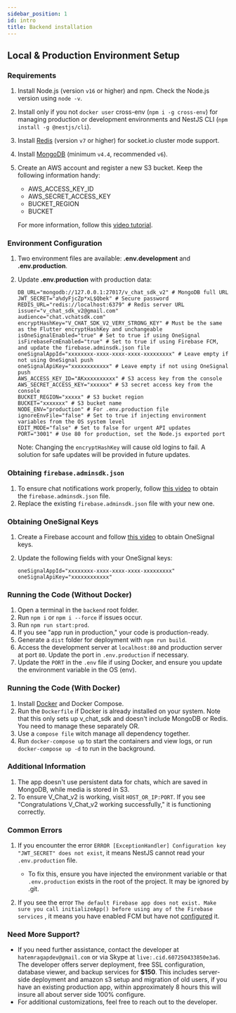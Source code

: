 ```yaml
---
sidebar_position: 1
id: intro
title: Backend installation
---
```


## Local & Production Environment Setup

### Requirements

1. Install Node.js (version `v16` or higher) and npm. Check the Node.js version using `node -v`.
2. Install only if you not `docker user` cross-env (`npm i -g cross-env`) for managing production or development
   environments and NestJS
   CLI (`npm install -g @nestjs/cli`).
3. Install [Redis](https://redis.io) (version `v7` or higher) for socket.io cluster mode support.
4. Install [MongoDB](https://www.mongodb.com/try/download/community-kubernetes-operator) (minimum `v4.4`,
   recommended `v6`).
5. Create an AWS account and register a new S3 bucket. Keep the following information handy:

    - AWS_ACCESS_KEY_ID
    - AWS_SECRET_ACCESS_KEY
    - BUCKET_REGION
    - BUCKET

   For more information, follow this [video tutorial](https://www.youtube.com/watch?v=NZElg91l_ms&t=585s).

### Environment Configuration

1. Two environment files are available: **.env.development** and **.env.production**.
2. Update **.env.production** with production data:

   ```
   DB_URL="mongodb://127.0.0.1:27017/v_chat_sdk_v2" # MongoDB full URL
   JWT_SECRET="a%dyFjcZp*xL$Qbek" # Secure password
   REDIS_URL="redis://localhost:6379" # Redis server URL
   issuer="v_chat_sdk_v2@gmail.com"
   audience="chat.vchatsdk.com"
   encryptHashKey="V_CHAT_SDK_V2_VERY_STRONG_KEY" # Must be the same as the Flutter encryptHashKey and unchangeable
   isOneSignalEnabled="true" # Set to true if using OneSignal
   isFirebaseFcmEnabled="true" # Set to true if using Firebase FCM, and update the firebase.adminsdk.json file
   oneSignalAppId="xxxxxxxx-xxxx-xxxx-xxxx-xxxxxxxxx" # Leave empty if not using OneSignal push
   oneSignalApiKey="xxxxxxxxxxxx" # Leave empty if not using OneSignal push
   AWS_ACCESS_KEY_ID="AKxxxxxxxxxx" # S3 access key from the console
   AWS_SECRET_ACCESS_KEY="xxxxxx" # S3 secret access key from the console
   BUCKET_REGION="xxxxx" # S3 bucket region
   BUCKET="xxxxxxx" # S3 bucket name
   NODE_ENV="production" # For .env.production file
   ignoreEnvFile="false" # Set to true if injecting environment variables from the OS system level
   EDIT_MODE="false" # Set to false for urgent API updates
   PORT="3001" # Use 80 for production, set the Node.js exported port
   ```

   Note: Changing the `encryptHashKey` will cause old logins to fail. A solution for safe updates will be provided in
   future updates.

### Obtaining `firebase.adminsdk.json`

1. To ensure chat notifications work properly, follow [this video](https://www.youtube.com/watch?v=cXOzbKDXTh0) to
   obtain the `firebase.adminsdk.json` file.
2. Replace the existing `firebase.adminsdk.json` file with your new one.

### Obtaining OneSignal Keys

1. Create a Firebase account and follow [this video](https://www.youtube.com/watch?v=FOkgfsTwvC4) to obtain OneSignal
   keys.
2. Update the following fields with your OneSignal keys:

   ```
   oneSignalAppId="xxxxxxxx-xxxx-xxxx-xxxx-xxxxxxxxx"
   oneSignalApiKey="xxxxxxxxxxxx"
   ```

### Running the Code (Without Docker)

1. Open a terminal in the `backend` root folder.
2. Run `npm i` or `npm i --force` if issues occur.
3. Run `npm run start:prod`.
4. If you see "app run in production," your code is production-ready.
5. Generate a `dist` folder for deployment with `npm run build`.
6. Access the development server at `localhost:80` and production server at port `80`. Update the port
   in `.env.production` if necessary.
7. Update the `PORT` in the `.env` file if using Docker, and ensure you update the environment variable in the OS (env).

### Running the Code (With Docker)

1. Install [Docker](https://www.docker.com) and Docker Compose.
2. Run the `Dockerfile` if Docker is already installed on your system. Note that this only sets up v_chat_sdk and
   doesn't include MongoDB or Redis. You need to manage these separately OR.
3. Use a `compose file` witch manage all dependency together.
4. Run `docker-compose up` to start the containers and view logs, or run `docker-compose up -d` to run in the
   background.

### Additional Information

1. The app doesn't use persistent data for chats, which are saved in MongoDB, while media is stored in S3.
2. To ensure V_Chat_v2 is working, visit `HOST_OR_IP:PORT`. If you see "Congratulations V_Chat_v2 working successfully,"
   it is functioning correctly.

### Common Errors

1. If you encounter the error `ERROR [ExceptionHandler] Configuration key "JWT_SECRET" does not exist`, it means NestJS
   cannot read your `.env.production` file.

    - To fix this, ensure you have injected the environment variable or that `.env.production` exists in the root of the
      project. It may be ignored by .git.

2. If you see the
   error `The default Firebase app does not exist. Make sure you call initializeApp() before using any of the Firebase services`
   , it means you have enabled FCM but have not [configured](https://www.youtube.com/watch?v=cXOzbKDXTh0) it.

### Need More Support?

- If you need further assistance, contact the developer at `hatemragapdev@gmail.com` or via Skype
  at `live:.cid.607250433850e3a6`. The developer offers server deployment, free SSL configuration, database viewer, and
  backup services for **$150**. This includes server-side deployment and amazon s3 setup and migration of old users, if
  you have an existing
  production app, within approximately 8 hours this will insure all about server side 100% configure.
- For additional customizations, feel free to reach out to the developer.